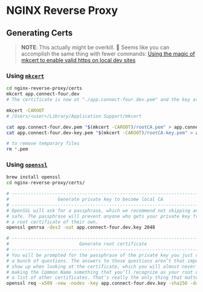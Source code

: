 # NGINX Reverse Proxy

## Generating Certs

> **NOTE**: This actually might be overkill. 🙂 Seems like you can accomplish the same thing with fewer commands: [Using the magic of mkcert to enable valid https on local dev sites](https://dev.to/aschmelyun/using-the-magic-of-mkcert-to-enable-valid-https-on-local-dev-sites-3a3c)

### Using [`mkcert`](https://github.com/FiloSottile/mkcert)

```sh
cd nginx-reverse-proxy/certs
mkcert app.connect-four.dev
# The certificate is now at "./app.connect-four.dev.pem" and the key at "./app.connect-four.dev-key.pem"

mkcert -CAROOT
# /Users/<user>/Library/Application Support/mkcert

cat app.connect-four.dev.pem "$(mkcert -CAROOT)/rootCA.pem" > app.connect-four.dev.crt
cat app.connect-four.dev-key.pem "$(mkcert -CAROOT)/rootCA-key.pem" > app.connect-four.dev.key

# to remove temporary files
rm *.pem
```

### Using [`openssl`](https://github.com/openssl/openssl)

```sh
brew install openssl
cd nginx-reverse-proxy/certs/

# -----------------------------------------------------------------------------
#                  Generate private key to become local CA
# -----------------------------------------------------------------------------
# OpenSSL will ask for a passphrase, which we recommend not skipping and keeping
# safe. The passphrase will prevent anyone who gets your private key from generating
# a root certificate of their own.
openssl genrsa -des3 -out app.connect-four.dev.key 2048

# -----------------------------------------------------------------------------
#                          Generate root certificate
# -----------------------------------------------------------------------------
# You will be prompted for the passphrase of the private key you just chose and
# a bunch of questions. The answers to those questions aren’t that important. They
# show up when looking at the certificate, which you will almost never do. I suggest
# making the Common Name something that you’ll recognize as your root certificate in
# a list of other certificates. That’s really the only thing that matters.
openssl req -x509 -new -nodes -key app.connect-four.dev.key -sha256 -days 1825 -out app.connect-four.dev.pem
```
